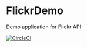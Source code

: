 # FlickrDemo
Demo application for Flickr API

[![CircleCI](https://circleci.com/gh/QVDev/FlickrDemo.svg?style=svg)](https://circleci.com/gh/QVDev/FlickrDemo)
